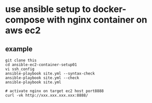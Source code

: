 # use ansible setup to docker-compose with nginx container on aws ec2

## example

```
git clone this
cd ansible-ec2-container-setup01
vi ssh_config
ansible-playbook site.yml --syntax-check
ansible-playbook site.yml --check
ansible-playbook site.yml

# activate nginx on target ec2 host port8888
curl -vk http://xxx.xxx.xxx.xxx:8888/

```

